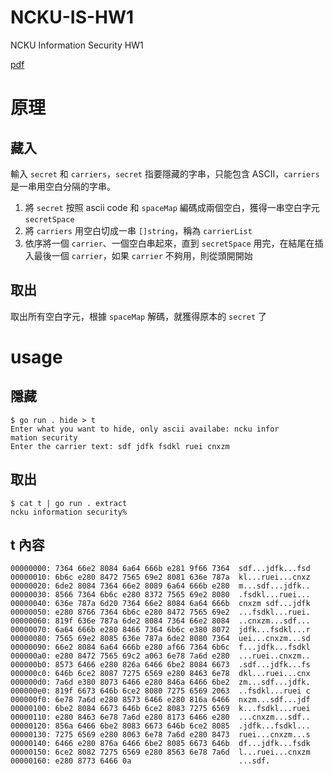 # NCKU-IS-HW1
NCKU Information Security HW1

[pdf](./out.pdf)

# 原理
## 藏入
輸入 `secret` 和 `carriers`，`secret` 指要隱藏的字串，只能包含 ASCII，`carriers` 是一串用空白分隔的字串。
1. 將 `secret` 按照 ascii code 和 `spaceMap` 編碼成兩個空白，獲得一串空白字元 `secretSpace`
2. 將 `carriers` 用空白切成一串 `[]string`，稱為 `carrierList`
3. 依序將一個 `carrier`、一個空白串起來，直到 `secretSpace` 用完，在結尾在插入最後一個 `carrier`，如果 `carrier` 不夠用，則從頭開開始
## 取出
取出所有空白字元，根據 `spaceMap` 解碼，就獲得原本的 `secret` 了

# usage
## 隱藏
```
$ go run . hide > t
Enter what you want to hide, only ascii availabe: ncku infor
mation security
Enter the carrier text: sdf jdfk fsdkl ruei cnxzm
```
## 取出
```
$ cat t | go run . extract
ncku information security%
```

## t 內容
```
00000000: 7364 66e2 8084 6a64 666b e281 9f66 7364  sdf...jdfk...fsd
00000010: 6b6c e280 8472 7565 69e2 8081 636e 787a  kl...ruei...cnxz
00000020: 6de2 8084 7364 66e2 8089 6a64 666b e280  m...sdf...jdfk..
00000030: 8566 7364 6b6c e280 8372 7565 69e2 8080  .fsdkl...ruei...
00000040: 636e 787a 6d20 7364 66e2 8084 6a64 666b  cnxzm sdf...jdfk
00000050: e280 8766 7364 6b6c e280 8472 7565 69e2  ...fsdkl...ruei.
00000060: 819f 636e 787a 6de2 8084 7364 66e2 8084  ..cnxzm...sdf...
00000070: 6a64 666b e280 8466 7364 6b6c e380 8072  jdfk...fsdkl...r
00000080: 7565 69e2 8085 636e 787a 6de2 8080 7364  uei...cnxzm...sd
00000090: 66e2 8084 6a64 666b e280 af66 7364 6b6c  f...jdfk...fsdkl
000000a0: e280 8472 7565 69c2 a063 6e78 7a6d e280  ...ruei..cnxzm..
000000b0: 8573 6466 e280 826a 6466 6be2 8084 6673  .sdf...jdfk...fs
000000c0: 646b 6ce2 8087 7275 6569 e280 8463 6e78  dkl...ruei...cnx
000000d0: 7a6d e380 8073 6466 e280 846a 6466 6be2  zm...sdf...jdfk.
000000e0: 819f 6673 646b 6ce2 8080 7275 6569 2063  ..fsdkl...ruei c
000000f0: 6e78 7a6d e280 8573 6466 e280 816a 6466  nxzm...sdf...jdf
00000100: 6be2 8084 6673 646b 6ce2 8083 7275 6569  k...fsdkl...ruei
00000110: e280 8463 6e78 7a6d e280 8173 6466 e280  ...cnxzm...sdf..
00000120: 856a 6466 6be2 8083 6673 646b 6ce2 8085  .jdfk...fsdkl...
00000130: 7275 6569 e280 8063 6e78 7a6d e280 8473  ruei...cnxzm...s
00000140: 6466 e280 876a 6466 6be2 8085 6673 646b  df...jdfk...fsdk
00000150: 6ce2 8082 7275 6569 e280 8563 6e78 7a6d  l...ruei...cnxzm
00000160: e280 8773 6466 0a                        ...sdf.
```
